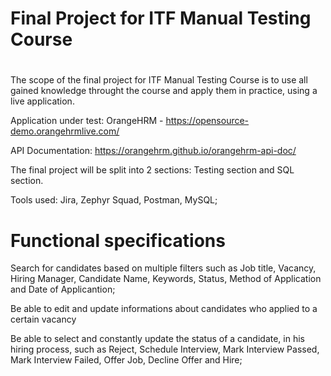 # <h1>Final Project for ITF Manual Testing Course<h1/>
The scope of the final project for ITF Manual Testing Course is to use all gained knowledge throught the course and apply them in practice, using a live application.

Application under test: OrangeHRM - https://opensource-demo.orangehrmlive.com/

API Documentation: https://orangehrm.github.io/orangehrm-api-doc/

The final project will be split into 2 sections: Testing section and SQL section.
  
Tools used: Jira, Zephyr Squad, Postman, MySQL;

# Functional specifications
Search for candidates based on multiple filters such as Job title, Vacancy, Hiring Manager, Candidate Name, Keywords, Status, Method of Application and Date of Applicantion;
  
Be able to edit and update informations about candidates who applied to a certain vacancy
  
Be able to select and constantly update the status of a candidate, in his hiring process, such as Reject, Schedule Interview, Mark Interview Passed, Mark Interview Failed, Offer Job, Decline Offer and Hire;

